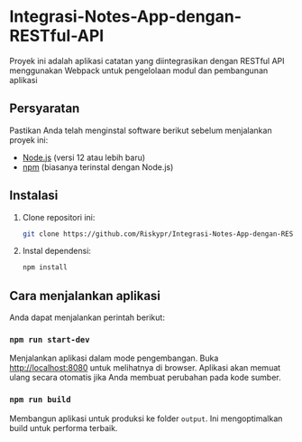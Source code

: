 # Integrasi-Notes-App-dengan-RESTful-API

Proyek ini adalah aplikasi catatan yang diintegrasikan dengan RESTful API menggunakan Webpack untuk pengelolaan modul dan pembangunan aplikasi

## Persyaratan

Pastikan Anda telah menginstal software berikut sebelum menjalankan proyek ini:

- [Node.js](https://nodejs.org/) (versi 12 atau lebih baru)
- [npm](https://www.npmjs.com/) (biasanya terinstal dengan Node.js)

## Instalasi

1. Clone repositori ini:

   ```sh
   git clone https://github.com/Riskypr/Integrasi-Notes-App-dengan-RESTful-API.git
   ```

2. Instal dependensi:

   ```sh
   npm install
   ```

## Cara menjalankan aplikasi

Anda dapat menjalankan perintah berikut:

### `npm run start-dev`

Menjalankan aplikasi dalam mode pengembangan. Buka [http://localhost:8080](http://localhost:8080) untuk melihatnya di browser. Aplikasi akan memuat ulang secara otomatis jika Anda membuat perubahan pada kode sumber.

### `npm run build`

Membangun aplikasi untuk produksi ke folder `output`. Ini mengoptimalkan build untuk performa terbaik.

